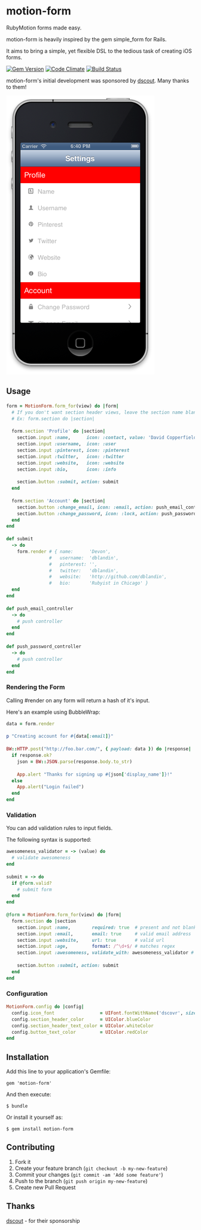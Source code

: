 # motion-form

RubyMotion forms made easy.

motion-form is heavily inspired by the gem simple_form for Rails.

It aims to bring a simple, yet flexible DSL to the tedious task of creating iOS forms.

[![Gem Version](https://badge.fury.io/rb/motion-form.png)](http://badge.fury.io/rb/motion-form)
[![Code Climate](https://codeclimate.com/github/dblandin/motion-form.png)](https://codeclimate.com/github/dblandin/motion-form)
[![Build Status](https://travis-ci.org/dblandin/motion-form.png?branch=master)](https://travis-ci.org/dblandin/motion-form)

motion-form's initial development was sponsored by [dscout](https://dscout.com). Many thanks to them!

![Screenshot](https://github.com/dblandin/motion-form/blob/master/img/screenshot.png?raw=true)

## Usage

``` ruby
form = MotionForm.form_for(view) do |form|
  # If you don't want section header views, leave the section name blank
  # Ex: form.section do |section|

  form.section 'Profile' do |section|
    section.input :name,      icon: :contact, value: 'David Copperfield'
    section.input :username,  icon: :user
    section.input :pinterest, icon: :pinterest
    section.input :twitter,   icon: :twitter
    section.input :website,   icon: :website
    section.input :bio,       icon: :info

    section.button :submit, action: submit
  end

  form.section 'Account' do |section|
    section.button :change_email, icon: :email, action: push_email_controller
    section.button :change_password, icon: :lock, action: push_password_controller
  end
end

def submit
  -> do
    form.render # { name:      'Devon',
                #   username:  'dblandin',
                #   pinterest: '',
                #   twitter:   'dblandin',
                #   website:   'http://github.com/dblandin',
                #   bio:       'Rubyist in Chicago' }
  end
end

def push_email_controller
  -> do
    # push controller
  end
end

def push_password_controller
  -> do
    # push controller
  end
end
```

### Rendering the Form

Calling #render on any form will return a hash of it's input.

Here's an example using BubbleWrap:

``` ruby
data = form.render

p "Creating account for #{data[:email]}"

BW::HTTP.post("http://foo.bar.com/", { payload: data }) do |response|
  if response.ok?
    json = BW::JSON.parse(response.body.to_str)

    App.alert "Thanks for signing up #{json['display_name']}!"
  else
    App.alert("Login failed")
  end
end
```

### Validation

You can add validation rules to input fields.

The following syntax is supported:

``` ruby
awesomeness_validator = -> (value) do
  # validate awesomeness
end

submit = -> do
  if @form.valid?
    # submit form
  end
end

@form = MotionForm.form_for(view) do |form|
  form.section do |section
    section.input :name,        required: true  # present and not blank
    section.input :email,       email: true     # valid email address
    section.input :website,     url: true       # valid url
    section.input :age,         format: /^\d+$/ # matches regex
    section.input :awesomeness, validate_with: awesomeness_validator # custom validator

    section.button :submit, action: submit
  end
end
```

### Configuration

``` ruby
MotionForm.config do |config|
  config.icon_font                 = UIFont.fontWithName('dscovr', size: 14.0)
  config.section_header_color      = UIColor.blueColor
  config.section_header_text_color = UIColor.whiteColor
  config.button_text_color         = UIColor.redColor
end
```

## Installation

Add this line to your application's Gemfile:

    gem 'motion-form'

And then execute:

    $ bundle

Or install it yourself as:

    $ gem install motion-form

## Contributing

1. Fork it
2. Create your feature branch (`git checkout -b my-new-feature`)
3. Commit your changes (`git commit -am 'Add some feature'`)
4. Push to the branch (`git push origin my-new-feature`)
5. Create new Pull Request

## Thanks

[dscout](https://dscout.com) - for their sponsorship
